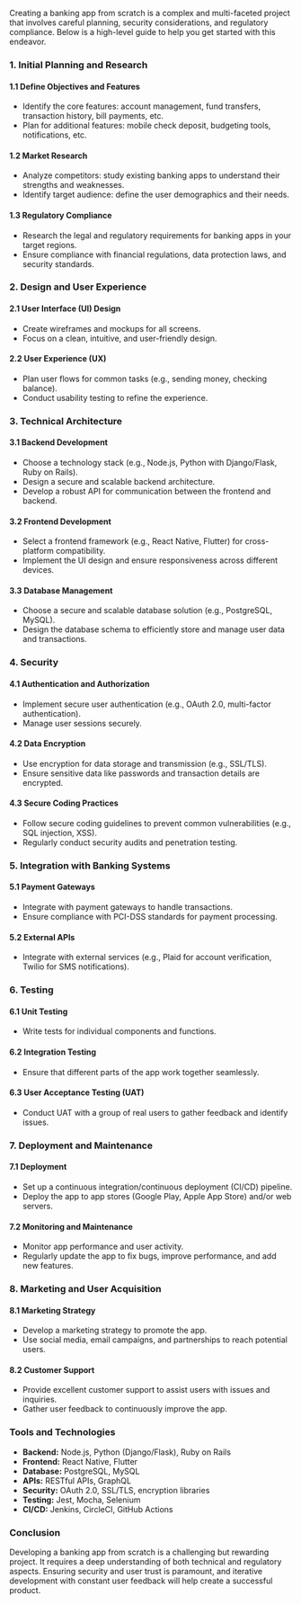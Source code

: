 Creating a banking app from scratch is a complex and multi-faceted project that involves careful planning, security considerations, and regulatory compliance. Below is a high-level guide to help you get started with this endeavor.

### 1. **Initial Planning and Research**

#### **1.1 Define Objectives and Features**
- Identify the core features: account management, fund transfers, transaction history, bill payments, etc.
- Plan for additional features: mobile check deposit, budgeting tools, notifications, etc.

#### **1.2 Market Research**
- Analyze competitors: study existing banking apps to understand their strengths and weaknesses.
- Identify target audience: define the user demographics and their needs.

#### **1.3 Regulatory Compliance**
- Research the legal and regulatory requirements for banking apps in your target regions.
- Ensure compliance with financial regulations, data protection laws, and security standards.

### 2. **Design and User Experience**

#### **2.1 User Interface (UI) Design**
- Create wireframes and mockups for all screens.
- Focus on a clean, intuitive, and user-friendly design.

#### **2.2 User Experience (UX)**
- Plan user flows for common tasks (e.g., sending money, checking balance).
- Conduct usability testing to refine the experience.

### 3. **Technical Architecture**

#### **3.1 Backend Development**
- Choose a technology stack (e.g., Node.js, Python with Django/Flask, Ruby on Rails).
- Design a secure and scalable backend architecture.
- Develop a robust API for communication between the frontend and backend.

#### **3.2 Frontend Development**
- Select a frontend framework (e.g., React Native, Flutter) for cross-platform compatibility.
- Implement the UI design and ensure responsiveness across different devices.

#### **3.3 Database Management**
- Choose a secure and scalable database solution (e.g., PostgreSQL, MySQL).
- Design the database schema to efficiently store and manage user data and transactions.

### 4. **Security**

#### **4.1 Authentication and Authorization**
- Implement secure user authentication (e.g., OAuth 2.0, multi-factor authentication).
- Manage user sessions securely.

#### **4.2 Data Encryption**
- Use encryption for data storage and transmission (e.g., SSL/TLS).
- Ensure sensitive data like passwords and transaction details are encrypted.

#### **4.3 Secure Coding Practices**
- Follow secure coding guidelines to prevent common vulnerabilities (e.g., SQL injection, XSS).
- Regularly conduct security audits and penetration testing.

### 5. **Integration with Banking Systems**

#### **5.1 Payment Gateways**
- Integrate with payment gateways to handle transactions.
- Ensure compliance with PCI-DSS standards for payment processing.

#### **5.2 External APIs**
- Integrate with external services (e.g., Plaid for account verification, Twilio for SMS notifications).

### 6. **Testing**

#### **6.1 Unit Testing**
- Write tests for individual components and functions.

#### **6.2 Integration Testing**
- Ensure that different parts of the app work together seamlessly.

#### **6.3 User Acceptance Testing (UAT)**
- Conduct UAT with a group of real users to gather feedback and identify issues.

### 7. **Deployment and Maintenance**

#### **7.1 Deployment**
- Set up a continuous integration/continuous deployment (CI/CD) pipeline.
- Deploy the app to app stores (Google Play, Apple App Store) and/or web servers.

#### **7.2 Monitoring and Maintenance**
- Monitor app performance and user activity.
- Regularly update the app to fix bugs, improve performance, and add new features.

### 8. **Marketing and User Acquisition**

#### **8.1 Marketing Strategy**
- Develop a marketing strategy to promote the app.
- Use social media, email campaigns, and partnerships to reach potential users.

#### **8.2 Customer Support**
- Provide excellent customer support to assist users with issues and inquiries.
- Gather user feedback to continuously improve the app.

### Tools and Technologies

- **Backend:** Node.js, Python (Django/Flask), Ruby on Rails
- **Frontend:** React Native, Flutter
- **Database:** PostgreSQL, MySQL
- **APIs:** RESTful APIs, GraphQL
- **Security:** OAuth 2.0, SSL/TLS, encryption libraries
- **Testing:** Jest, Mocha, Selenium
- **CI/CD:** Jenkins, CircleCI, GitHub Actions

### Conclusion

Developing a banking app from scratch is a challenging but rewarding project. It requires a deep understanding of both technical and regulatory aspects. Ensuring security and user trust is paramount, and iterative development with constant user feedback will help create a successful product.
